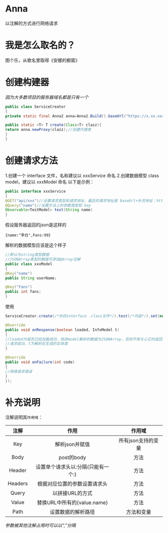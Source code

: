 # Anna
以注解的方式进行网络请求
# 我是怎么取名的？
图个乐，从歌名里取得《安娜的橱窗》
# 创建构建器
*因为大多数项目的服务器域名都是只有一个* 
```Java
public class ServiceCreator
{
private static final Anna2 anna=Anna2.Build().baseUrl("https://x.xx.xxx");//域名地址建议以'/'结尾

public static <T> T create(Class<T> clazz){
return anna.newProxy(clazz);//创建代理类
}
}
```
# 创建请求方法
1.创建一个 interface 文件，名称建议以 xxxService 命名
2.创建数据模型 class model，建议以 xxxModel 命名
以下是示例：
```Java
public interface xxxService
{
@GET("api/xxx")//设置请求类型和请求地址，最后的请求地址是 baseUrl+补充地址：https://x.xx.xxx/api/xxx
@Query("name")//设置方法上的参数类型和 key
Observable<TestModel> test(String name)
}
```
假设服务器返回的json是这样的
```
{name:"李白",Fans:99}
```
解析的数据模型应该是这个样子
```Java
//默认为string类型数据
//JSONArray类型的数据可添加@Array注解
public class xxxModel
{
@Key("name")
public String userName;

@Key("Fans")
public int fans;
}
```
使用
```Java
ServiceCreator.create(/*你的interface .class文件*/).test(/*内容*/).set(new Callback<InfoModel>(){

@Override
public void onResponse(boolean loaded, InfoModel t)
{
//loaded为是否已经加载成功，除非model解析的数据为JSONArray，否则不用关心它的返回值
//请求成功，t为解析后生成的实体类
}

@Override
public void onFailure(int code)
{
//网络请求错误
}
});
```
# 补充说明
注解说明其`作用域`：

| 注解 | 作用 | 作用域 |
|:----:|:----:|:----:|
|   Key   |   解析json并赋值   |   所有json支持的变量   |
|   Body   |   post的body   |   方法   |
|   Header   |   设置单个请求头以:分隔(只能有一个:)   |   方法   |
|   Headers   |   根据对应位置的参数设置请求头   |   方法   |
|   Query   |   以拼接URL的方式   |   方法   |
|   Value   |   替换URL中所有的{value.name}   |   方法   |
|   Path   |   设置数据的解析路径   |   方法和变量   |


*参数被其他注解占用时可以以“,”分隔*
